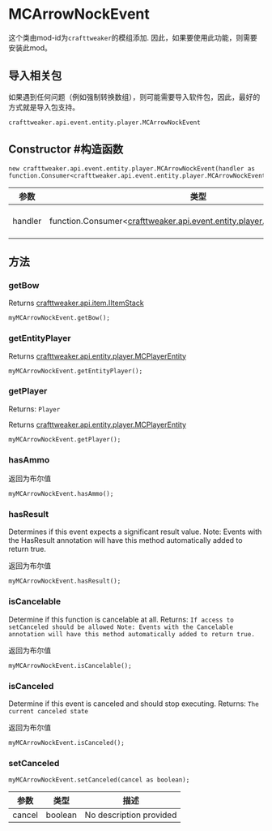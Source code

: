 # MCArrowNockEvent

这个类由mod-id为`crafttweaker`的模组添加. 因此，如果要使用此功能，则需要安装此mod。

## 导入相关包
如果遇到任何问题（例如强制转换数组），则可能需要导入软件包，因此，最好的方式就是导入包支持。
```zenscript
crafttweaker.api.event.entity.player.MCArrowNockEvent
```

## Constructor #构造函数
```zenscript
new crafttweaker.api.event.entity.player.MCArrowNockEvent(handler as function.Consumer<crafttweaker.api.event.entity.player.MCArrowNockEvent>);
```
| 参数      | 类型                                                                                                                            | 描述                      |
| ------- | ----------------------------------------------------------------------------------------------------------------------------- | ----------------------- |
| handler | function.Consumer<[crafttweaker.api.event.entity.player.MCArrowNockEvent](/vanilla/api/event/entity/player/MCArrowNockEvent)> | No description provided |



## 方法
### getBow

Returns [crafttweaker.api.item.IItemStack](/vanilla/api/items/IItemStack)

```zenscript
myMCArrowNockEvent.getBow();
```

### getEntityPlayer

Returns [crafttweaker.api.entity.player.MCPlayerEntity](/vanilla/api/entity/player/MCPlayerEntity)

```zenscript
myMCArrowNockEvent.getEntityPlayer();
```

### getPlayer

Returns: `Player`

Returns [crafttweaker.api.entity.player.MCPlayerEntity](/vanilla/api/entity/player/MCPlayerEntity)

```zenscript
myMCArrowNockEvent.getPlayer();
```

### hasAmmo

返回为布尔值

```zenscript
myMCArrowNockEvent.hasAmmo();
```

### hasResult

Determines if this event expects a significant result value. Note: Events with the HasResult annotation will have this method automatically added to return true.

返回为布尔值

```zenscript
myMCArrowNockEvent.hasResult();
```

### isCancelable

Determine if this function is cancelable at all. Returns: `If access to setCanceled should be allowed
 Note:
 Events with the Cancelable annotation will have this method automatically added to return true.`

返回为布尔值

```zenscript
myMCArrowNockEvent.isCancelable();
```

### isCanceled

Determine if this event is canceled and should stop executing. Returns: `The current canceled state`

返回为布尔值

```zenscript
myMCArrowNockEvent.isCanceled();
```

### setCanceled

```zenscript
myMCArrowNockEvent.setCanceled(cancel as boolean);
```

| 参数     | 类型      | 描述                      |
| ------ | ------- | ----------------------- |
| cancel | boolean | No description provided |



